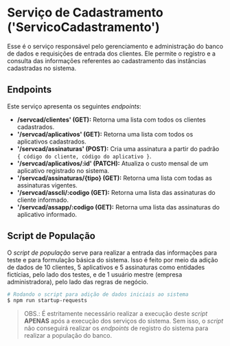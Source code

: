 # Serviço de Cadastramento ('ServicoCadastramento')

Esse é o serviço responsável pelo gerenciamento e administração do banco de dados e requisições
de entrada dos clientes. Ele permite o registro e a consulta das informações referentes ao cadastramento
das instâncias cadastradas no sistema.

## Endpoints

Este serviço apresenta os seguintes _endpoints_:

- **/servcad/clientes' (GET):** Retorna uma lista com todos os clientes cadastrados.
- **'/servcad/aplicativos' (GET):** Retorna uma lista com todos os aplicativos cadastrados.
- **'/servcad/assinaturas' (POST):** Cria uma assinatura a partir do padrão `{ código do cliente, código do aplicativo }`.
- **'/servcad/aplicativos/:id' (PATCH):** Atualiza o custo mensal de um aplicativo registrado no sistema.
- **'/servcad/assinaturas/{tipo} (GET):** Retorna uma lista com todas as assinaturas vigentes.
- **'/servcad/asscli/:codigo (GET):** Retorna uma lista das assinaturas do cliente informado.
- **'/servcad/assapp/:codigo (GET):** Retorna uma lista das assinaturas do aplicativo informado.

## Script de População

O _script de população_ serve para realizar a entrada das informações para teste e para formulação básica do
sistema. Isso é feito por meio da adição de dados de 10 clientes, 5 aplicativos e 5 assinaturas como entidades
fictícias, pelo lado dos testes, e de 1 usuário mestre (empresa administradora), pelo lado das regras de
negócio.

``` bash
# Rodando o script para adição de dados iniciais ao sistema
$ npm run startup-requests
```

> OBS.: É estritamente necessário realizar a execução deste _script_ **APENAS** após a execução dos serviços
> do sistema. Sem isso, o _script_ não conseguirá realizar os _endpoints_ de registro do sistema para 
> realizar a população do banco.
